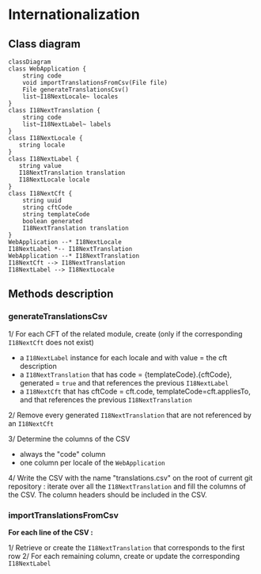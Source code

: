 # Internationalization

## Class diagram

```mermaid
classDiagram
class WebApplication {
    string code
    void importTranslationsFromCsv(File file)
    File generateTranslationsCsv()
    list~I18NextLocale~ locales
}
class I18NextTranslation {
    string code
    list~I18NextLabel~ labels
}
class I18NextLocale {
   string locale
}
class I18NextLabel {
   string value
   I18NextTranslation translation
   I18NextLocale locale
}
class I18NextCft {
    string uuid
    string cftCode
    string templateCode
    boolean generated
    I18NextTranslation translation
}
WebApplication --* I18NextLocale
I18NextLabel *-- I18NextTranslation
WebApplication --* I18NextTranslation
I18NextCft --> I18NextTranslation
I18NextLabel --> I18NextLocale
```

## Methods description

### generateTranslationsCsv

1/ For each CFT of the related module, create (only if the corresponding `I18NextCft` does not exist)
- a `I18NextLabel` instance for each locale and with value = the cft description
- a `I18NextTranslation` that has code = {templateCode}.{cftCode}, generated = `true` and that references the previous `I18NextLabel`
- a  `I18NextCft` that has cftCode = cft.code, templateCode=cft.appliesTo, and that references the previous `I18NextTranslation`

2/ Remove every generated `I18NextTranslation` that are not referenced by an `I18NextCft`

3/ Determine the columns of the CSV
- always the "code" column
- one column per locale of the `WebApplication`

4/ Write the CSV with the name "translations.csv" on the root of current git repository : iterate over all the `I18NextTranslation` and fill the columns of the CSV. The column headers should be included in the CSV.

### importTranslationsFromCsv

**For each line of the CSV :** 

1/ Retrieve or create the `I18NextTranslation` that corresponds to the first row
2/ For each remaining column, create or update the corresponding `I18NextLabel`
